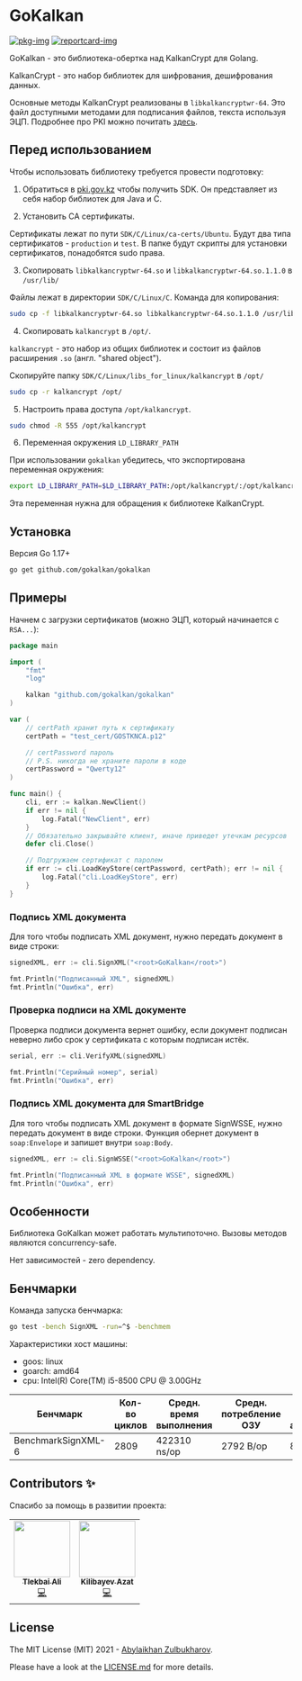 # GoKalkan

[![pkg-img]][pkg-url]
[![reportcard-img]][reportcard-url]

GoKalkan - это библиотека-обертка над KalkanCrypt для Golang.

KalkanCrypt - это набор библиотек для шифрования, дешифрования данных.

Основные методы KalkanCrypt реализованы в `libkalkancryptwr-64`. Это файл доступными методами
для подписания файлов, текста используя ЭЦП. Подробнее про PKI можно почитать [здесь](wiki/README.md).

## Перед использованием

Чтобы использовать библиотеку требуется провести подготовку:

1. Обратиться в [pki.gov.kz](https://pki.gov.kz/developers/) чтобы получить SDK. Он представляет из себя набор библиотек для Java и C.

2. Установить CA сертификаты.

Сертификаты лежат по пути `SDK/C/Linux/ca-certs/Ubuntu`. Будут два типа сертификатов - `production` и `test`. В папке будут скрипты для установки сертификатов, понадобятся sudo права.

3. Скопировать `libkalkancryptwr-64.so` и `libkalkancryptwr-64.so.1.1.0` в `/usr/lib/`

Файлы лежат в директории `SDK/C/Linux/C`. Команда для копирования:

```sh
sudo cp -f libkalkancryptwr-64.so libkalkancryptwr-64.so.1.1.0 /usr/lib/
```

4. Скопировать `kalkancrypt` в `/opt/`.

`kalkancrypt` - это набор из общих библиотек и состоит из файлов расширения `.so` (англ. "shared object").

Скопируйте папку `SDK/C/Linux/libs_for_linux/kalkancrypt` в `/opt/`

```sh
sudo cp -r kalkancrypt /opt/
```

5. Настроить права доступа `/opt/kalkancrypt`.

```sh
sudo chmod -R 555 /opt/kalkancrypt
```

6. Переменная окружения `LD_LIBRARY_PATH`

При использовании `gokalkan` убедитесь, что экспортирована переменная окружения:

```sh
export LD_LIBRARY_PATH=$LD_LIBRARY_PATH:/opt/kalkancrypt/:/opt/kalkancrypt/lib/engines
```

Эта переменная нужна для обращения к библиотеке KalkanCrypt.

## Установка

Версия Go 1.17+

```sh
go get github.com/gokalkan/gokalkan
```

## Примеры

Начнем с загрузки сертификатов (можно ЭЦП, который начинается с `RSA...`):

```go
package main

import (
	"fmt"
	"log"

	kalkan "github.com/gokalkan/gokalkan"
)

var (
	// certPath хранит путь к сертификату
	certPath = "test_cert/GOSTKNCA.p12"

	// certPassword пароль
	// P.S. никогда не храните пароли в коде
	certPassword = "Qwerty12"
)

func main() {
	cli, err := kalkan.NewClient()
	if err != nil {
		log.Fatal("NewClient", err)
	}
	// Обязательно закрывайте клиент, иначе приведет утечкам ресурсов
	defer cli.Close()

	// Подгружаем сертификат с паролем
	if err := cli.LoadKeyStore(certPassword, certPath); err != nil {
		log.Fatal("cli.LoadKeyStore", err)
	}
}
```

### Подпись XML документа

Для того чтобы подписать XML документ, нужно передать документ в виде строки:

```go
signedXML, err := cli.SignXML("<root>GoKalkan</root>")

fmt.Println("Подписанный XML", signedXML)
fmt.Println("Ошибка", err)
```

### Проверка подписи на XML документе

Проверка подписи документа вернет ошибку, если документ подписан неверно либо срок
у сертификата с которым подписан истёк.

```go
serial, err := cli.VerifyXML(signedXML)

fmt.Println("Серийный номер", serial)
fmt.Println("Ошибка", err)
```

### Подпись XML документа для SmartBridge

Для того чтобы подписать XML документ в формате SignWSSE, нужно передать документ в виде строки.
Функция обернет документ в `soap:Envelope` и запишет внутри `soap:Body`.

```go
signedXML, err := cli.SignWSSE("<root>GoKalkan</root>")

fmt.Println("Подписанный XML в формате WSSE", signedXML)
fmt.Println("Ошибка", err)
```

## Особенности

Библиотека GoKalkan может работать мультипоточно. Вызовы методов являются concurrency-safe.

Нет зависимостей - zero dependency.

## Бенчмарки

Команда запуска бенчмарка:

```sh
go test -bench SignXML -run=^$ -benchmem
```

Характеристики хост машины:

- goos: linux
- goarch: amd64
- cpu: Intel(R) Core(TM) i5-8500 CPU @ 3.00GHz

| Бенчмарк           | Кол-во циклов | Средн. время выполнения | Средн. потребление ОЗУ | Средн. кол-во аллокаций |
| ------------------ | ------------- | ----------------------- | ---------------------- | ----------------------- |
| BenchmarkSignXML-6 | 2809          | 422310 ns/op            | 2792 B/op              | 8 allocs/op             |

## Contributors ✨

Cпасибо за помощь в развитии проекта:

<!-- ALL-CONTRIBUTORS-LIST:START - Do not remove or modify this section -->
<!-- prettier-ignore-start -->
<!-- markdownlint-disable -->

<table>
	<tr>
		<td align="center">
			<a href="https://github.com/atlekbai">
				<img src="https://avatars.githubusercontent.com/u/29381624?v=4&s=100" width="100px;" alt=""/><br />
				<sub><b>Tlekbai Ali</b></sub>
			</a><br />
			<a href="https://github.com/gokalkan/gokalkan/commits?author=atlekbai" title="Code">💻</a>
		</td>
		<td align="center">
			<a href="https://github.com/gammban">
				<img src="https://avatars.githubusercontent.com/u/98373125?v=4s=100" width="100px;" alt=""/><br />
				<sub><b>Kilibayev Azat</b></sub>
			</a><br />
			<a href="https://github.com/gokalkan/gokalkan/commits?author=gammban" title="Code">💻</a>
		</td>
	</tr>
</table>

<!-- markdownlint-restore -->
<!-- prettier-ignore-end -->

<!-- ALL-CONTRIBUTORS-LIST:END -->

## License

The MIT License (MIT) 2021 - [Abylaikhan Zulbukharov](https://github.com/Zulbukharov).

Please have a look at the [LICENSE.md](https://github.com/Zulbukharov/kalkancrypt-wrapper/blob/master/LICENSE.md) for more details.

[pkg-img]: https://pkg.go.dev/badge/Zulbukharov/GoKalkan
[pkg-url]: https://pkg.go.dev/github.com/gokalkan/gokalkan
[reportcard-img]: https://goreportcard.com/badge/Zulbukharov/GoKalkan
[reportcard-url]: https://goreportcard.com/report/Zulbukharov/GoKalkan

